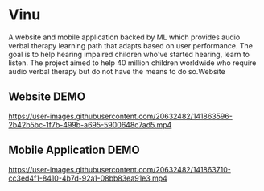 # Vinu
A website and mobile application backed by ML which provides audio verbal therapy learning path that adapts based on user performance. The goal is to help hearing impaired children who've started hearing, learn to listen. The project aimed to help 40 million children worldwide who require audio verbal therapy but do not have the means to do so.Website

## Website DEMO
https://user-images.githubusercontent.com/20632482/141863596-2b42b5bc-1f7b-499b-a695-5900648c7ad5.mp4

## Mobile Application DEMO

https://user-images.githubusercontent.com/20632482/141863710-cc3ed4f1-8410-4b7d-92a1-08bb83ea91e3.mp4

